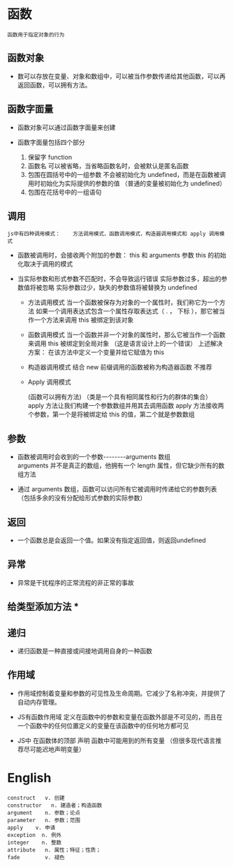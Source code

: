 # 函数

    函数用于指定对象的行为


## 函数对象

- 数可以存放在变量、对象和数组中，可以被当作参数传递给其他函数，可以再返回函数，可以拥有方法。


## 函数字面量

- 函数对象可以通过函数字面量来创建

- 函数字面量包括四个部分
    1. 保留字 function
    2. 函数名            可以被省略，当省略函数名时，会被默认是匿名函数
    3. 包围在圆括号中的一组参数         不会被初始化为 undefined，而是在函数被调用时初始化为实际提供的参数的值
                        （普通的变量被初始化为 undefined）
    4. 包围在花括号中的一组语句


## 调用
    js中有四种调用模式：    方法调用模式，函数调用模式，构造器调用模式和 apply 调用模式

- 函数被调用时，会接收两个附加的参数： this 和 arguments 
    参数 this 的初始化取决于调用的模式

- 当实际参数和形式参数不匹配时，不会导致运行错误
    实际参数过多，超出的参数值将被忽略
    实际参数过少，缺失的参数值将被替换为 undefined

    - 方法调用模式
        当一个函数被保存为对象的一个属性时，我们称它为一个方法
        如果一个调用表达式包含一个属性存取表达式（ .  ， 下标 ），那它被当作一个方法来调用
        this 被绑定到该对象

    - 函数调用模式
        当一个函数并非一个对象的属性时，那么它被当作一个函数来调用
        this 被绑定到全局对象     （这是语言设计上的一个错误）
            上述解决方案： 在该方法中定义一个变量并给它赋值为 this 

    - 构造器调用模式
        结合 new 前缀调用的函数被称为构造器函数             不推荐
    
    - Apply 调用模式

        (函数可以拥有方法)
        （类是一个具有相同属性和行为的群体的集合）
        apply 方法让我们构建一个参数数组并用其去调用函数
        apply 方法接收两个参数，第一个是将被绑定给 this 的值，第二个就是参数数组

## 参数
 
- 函数被调用时会收到的一个参数--------arguments 数组       
        arguments 并不是真正的数组，他拥有一个 length 属性，但它缺少所有的数组方法

- 通过 arguments 数组，函数可以访问所有它被调用时传递给它的参数列表   （包括多余的没有分配给形式参数的实际参数）

## 返回

- 一个函数总是会返回一个值。如果没有指定返回值，则返回undefined

## 异常

- 异常是干扰程序的正常流程的非正常的事故

## 给类型添加方法   *


## 递归

- 递归函数是一种直接或间接地调用自身的一种函数

## 作用域

- 作用域控制着变量和参数的可见性及生命周期。它减少了名称冲突，并提供了自动内存管理。

- JS有函数作用域
    定义在函数中的参数和变量在函数外部是不可见的，而且在一个函数中的任何位置定义的变量在该函数中的任何地方都可见

- JS中   在函数体的顶部 声明 函数中可能用到的所有变量
    （但很多现代语言推荐尽可能迟地声明变量）



# English

    construct   v. 创建
    constructor   n. 建造者；构造函数
    argument    n. 参数；论点   
    parameter   n. 参数；范围
    apply    v. 申请
    exception  n. 例外
    integer    n. 整数
    attribute   n. 属性；特征；性质； 
    fade        v. 褪色